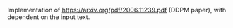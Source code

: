 Implementation of https://arxiv.org/pdf/2006.11239.pdf (DDPM paper), with dependent on the input text.
